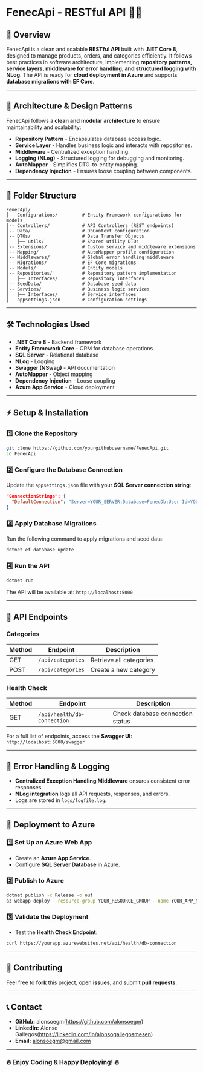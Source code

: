 # **FenecApi - RESTful API** 🚀🔥

## **📌 Overview**
FenecApi is a clean and scalable **RESTful API** built with **.NET Core 8**, designed to manage products, orders, and categories efficiently. It follows best practices in software architecture, implementing **repository patterns, service layers, middleware for error handling, and structured logging with NLog**. The API is ready for **cloud deployment in Azure** and supports **database migrations with EF Core**.

---

## **📐 Architecture & Design Patterns**
FenecApi follows a **clean and modular architecture** to ensure maintainability and scalability:

- **Repository Pattern** - Encapsulates database access logic.
- **Service Layer** - Handles business logic and interacts with repositories.
- **Middleware** - Centralized exception handling.
- **Logging (NLog)** - Structured logging for debugging and monitoring.
- **AutoMapper** - Simplifies DTO-to-entity mapping.
- **Dependency Injection** - Ensures loose coupling between components.

---

## **📁 Folder Structure**
```
FenecApi/
│-- Configurations/         # Entity Framework configurations for models
│-- Controllers/            # API Controllers (REST endpoints)
│-- Data/                   # DbContext configuration
│-- DTOs/                   # Data Transfer Objects
│   ├── utils/              # Shared utility DTOs
│-- Extensions/             # Custom service and middleware extensions
│-- Mapping/                # AutoMapper profile configuration
│-- Middlewares/            # Global error handling middleware
│-- Migrations/             # EF Core migrations
│-- Models/                 # Entity models
│-- Repositories/           # Repository pattern implementation
│   ├── Interfaces/         # Repository interfaces
│-- SeedData/               # Database seed data
│-- Services/               # Business logic services
│   ├── Interfaces/         # Service interfaces
│-- appsettings.json        # Configuration settings
```
---

## **🛠 Technologies Used**
- **.NET Core 8** - Backend framework
- **Entity Framework Core** - ORM for database operations
- **SQL Server** - Relational database
- **NLog** - Logging
- **Swagger (NSwag)** - API documentation
- **AutoMapper** - Object mapping
- **Dependency Injection** - Loose coupling
- **Azure App Service** - Cloud deployment

---

## **⚡ Setup & Installation**
### **1️⃣ Clone the Repository**
```bash
git clone https://github.com/yourgithubusername/FenecApi.git
cd FenecApi
```

### **2️⃣ Configure the Database Connection**
Update the `appsettings.json` file with your **SQL Server connection string**:
```json
"ConnectionStrings": {
  "DefaultConnection": "Server=YOUR_SERVER;Database=FenecDb;User Id=YOUR_USER;Password=YOUR_PASSWORD;"
}
```

### **3️⃣ Apply Database Migrations**
Run the following command to apply migrations and seed data:
```bash
dotnet ef database update
```

### **4️⃣ Run the API**
```bash
dotnet run
```
The API will be available at: `http://localhost:5000`

---

## **📡 API Endpoints**
### **Categories**
| Method | Endpoint            | Description                        |
|--------|--------------------|------------------------------------|
| GET    | `/api/categories`  | Retrieve all categories           |
| POST   | `/api/categories`  | Create a new category             |

### **Health Check**
| Method | Endpoint                 | Description                          |
|--------|-------------------------|--------------------------------------|
| GET    | `/api/health/db-connection` | Check database connection status    |

For a full list of endpoints, access the **Swagger UI**: `http://localhost:5000/swagger`

---

## **🔹 Error Handling & Logging**
- **Centralized Exception Handling Middleware** ensures consistent error responses.
- **NLog integration** logs all API requests, responses, and errors.
- Logs are stored in `logs/logfile.log`.

---

## **🚀 Deployment to Azure**
### **1️⃣ Set Up an Azure Web App**
- Create an **Azure App Service**.
- Configure **SQL Server Database** in Azure.

### **2️⃣ Publish to Azure**
```bash
dotnet publish -c Release -o out
az webapp deploy --resource-group YOUR_RESOURCE_GROUP --name YOUR_APP_NAME --src-path out/
```

### **3️⃣ Validate the Deployment**
- Test the **Health Check Endpoint**:
```bash
curl https://yourapp.azurewebsites.net/api/health/db-connection
```

---

## **👥 Contributing**
Feel free to **fork** this project, open **issues**, and submit **pull requests**.

---

## **📞 Contact**
- **GitHub:** alonsoegm(https://github.com/alonsoegm)
- **LinkedIn:** Alonso Gallegos(https://linkedin.com/in/alonsogallegosmesen)
- **Email:** alonsoegm@gmail.com

---

### 🔥 **Enjoy Coding & Happy Deploying!** 🔥

